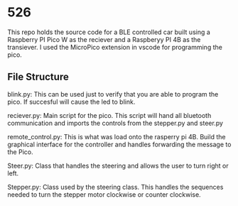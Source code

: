 # 526

This repo holds the source code for a BLE controlled car built using a Raspberry PI Pico W as the reciever and a Raspberyy PI 4B as the transiever. I used the MicroPico extension in vscode for programming the pico. 

## File Structure 
blink.py: This can be used just to verify that you are able to program the pico. If succesful will cause the led to blink.<br>

reciever.py: Main script for the pico. This script will hand all bluetooth communication and imports the controls from the stepper.py and steer.py<br>

remote_control.py: This is what was load onto the rasperry pi 4B. Build the graphical interface for the controller and handles forwarding the message to the Pico.<br>

Steer.py: Class that handles the steering and allows the user to turn right or left.<br>

Stepper.py: Class used by the steering class. This handles the sequences needed to turn the stepper motor clockwise or counter clockwise. 
